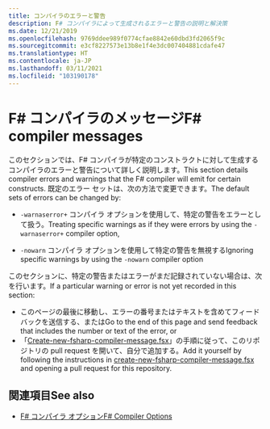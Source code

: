 ```yaml
---
title: コンパイラのエラーと警告
description: F# コンパイラによって生成されるエラーと警告の説明と解決策
ms.date: 12/21/2019
ms.openlocfilehash: 9769ddee989f0774cfae8842e60dbd3fd2065f9c
ms.sourcegitcommit: e3cf8227573e13b8e1f4e3dc007404881cdafe47
ms.translationtype: HT
ms.contentlocale: ja-JP
ms.lasthandoff: 03/11/2021
ms.locfileid: "103190178"
---
```

# <a name="f-compiler-messages"></a><span data-ttu-id="02e50-103">F# コンパイラのメッセージ</span><span class="sxs-lookup"><span data-stu-id="02e50-103">F# compiler messages</span></span>

<span data-ttu-id="02e50-104">このセクションでは、F# コンパイラが特定のコンストラクトに対して生成するコンパイラのエラーと警告について詳しく説明します。</span><span class="sxs-lookup"><span data-stu-id="02e50-104">This section details compiler errors and warnings that the F# compiler will emit for certain constructs.</span></span> <span data-ttu-id="02e50-105">既定のエラー セットは、次の方法で変更できます。</span><span class="sxs-lookup"><span data-stu-id="02e50-105">The default sets of errors can be changed by:</span></span>

- <span data-ttu-id="02e50-106">`-warnaserror+` コンパイラ オプションを使用して、特定の警告をエラーとして扱う。</span><span class="sxs-lookup"><span data-stu-id="02e50-106">Treating specific warnings as if they were errors by using the `-warnaserror+` compiler option,</span></span>

- <span data-ttu-id="02e50-107">`-nowarn` コンパイラ オプションを使用して特定の警告を無視する</span><span class="sxs-lookup"><span data-stu-id="02e50-107">Ignoring specific warnings by using the `-nowarn` compiler option</span></span>

<span data-ttu-id="02e50-108">このセクションに、特定の警告またはエラーがまだ記録されていない場合は、次を行います。</span><span class="sxs-lookup"><span data-stu-id="02e50-108">If a particular warning or error is not yet recorded in this section:</span></span>

- <span data-ttu-id="02e50-109">このページの最後に移動し、エラーの番号またはテキストを含めてフィードバックを送信する、または</span><span class="sxs-lookup"><span data-stu-id="02e50-109">Go to the end of this page and send feedback that includes the number or text of the error, or</span></span>
- <span data-ttu-id="02e50-110">「[Create-new-fsharp-compiler-message.fsx](https://github.com/dotnet/docs/blob/main/docs/fsharp/language-reference/compiler-messages/util/create-new-fsharp-compiler-message.fsx)」の手順に従って、このリポジトリの pull request を開いて、自分で追加する。</span><span class="sxs-lookup"><span data-stu-id="02e50-110">Add it yourself by following the instructions in [create-new-fsharp-compiler-message.fsx](https://github.com/dotnet/docs/blob/main/docs/fsharp/language-reference/compiler-messages/util/create-new-fsharp-compiler-message.fsx) and opening a pull request for this repository.</span></span>

## <a name="see-also"></a><span data-ttu-id="02e50-111">関連項目</span><span class="sxs-lookup"><span data-stu-id="02e50-111">See also</span></span>

- [<span data-ttu-id="02e50-112">F# コンパイラ オプション</span><span class="sxs-lookup"><span data-stu-id="02e50-112">F# Compiler Options</span></span>](../compiler-options.md)

